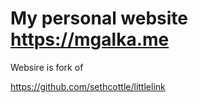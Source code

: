 # My personal website https://mgalka.me

Websire is fork of 

https://github.com/sethcottle/littlelink